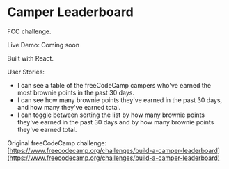 # Camper Leaderboard
FCC challenge.

Live Demo: Coming soon

Built with React.

User Stories:
* I can see a table of the freeCodeCamp campers who've earned the most brownie points in the past 30 days.
* I can see how many brownie points they've earned in the past 30 days, and how many they've earned total.
* I can toggle between sorting the list by how many brownie points they've earned in the past 30 days and by how many brownie points they've earned total.

Original freeCodeCamp challenge: [https://www.freecodecamp.org/challenges/build-a-camper-leaderboard](https://www.freecodecamp.org/challenges/build-a-camper-leaderboard)
